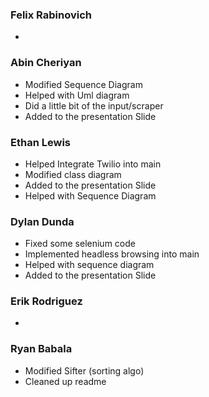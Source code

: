 ### Felix Rabinovich ###
- 

### Abin Cheriyan ###
- Modified Sequence Diagram
- Helped with Uml diagram
- Did a little bit of the input/scraper
- Added to the presentation Slide

### Ethan Lewis ###
- Helped Integrate Twilio into main
- Modified class diagram
- Added to the presentation Slide
- Helped with Sequence Diagram

### Dylan Dunda ###
- Fixed some selenium code
- Implemented headless browsing into main
- Helped with sequence diagram
- Added to the presentation Slide


### Erik Rodriguez ###
- 

### Ryan Babala ###
- Modified Sifter (sorting algo)
- Cleaned up readme
